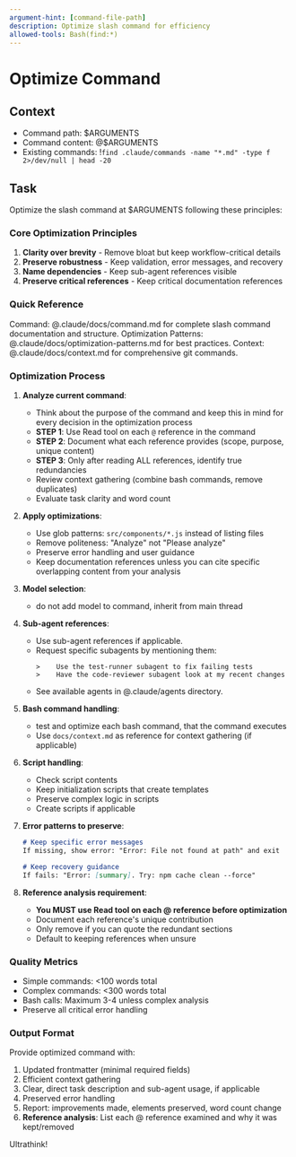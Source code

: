 ```yaml
---
argument-hint: [command-file-path]
description: Optimize slash command for efficiency
allowed-tools: Bash(find:*)
---
```


# Optimize Command

## Context

- Command path: $ARGUMENTS
- Command content: @$ARGUMENTS
- Existing commands: !`find .claude/commands -name "*.md" -type f 2>/dev/null | head -20`

## Task

Optimize the slash command at $ARGUMENTS following these principles:

### Core Optimization Principles
1. **Clarity over brevity** - Remove bloat but keep workflow-critical details
2. **Preserve robustness** - Keep validation, error messages, and recovery
3. **Name dependencies** - Keep sub-agent references visible
4. **Preserve critical references** - Keep critical documentation references

### Quick Reference
Command: @.claude/docs/command.md for complete slash command documentation and structure.
Optimization Patterns: @.claude/docs/optimization-patterns.md for best practices.
Context: @.claude/docs/context.md for comprehensive git commands.

### Optimization Process

1. **Analyze current command**:
   - Think about the purpose of the command and keep this in mind for every decision in the optimization process
   - **STEP 1**: Use Read tool on each `@` reference in the command
   - **STEP 2**: Document what each reference provides (scope, purpose, unique content)
   - **STEP 3**: Only after reading ALL references, identify true redundancies
   - Review context gathering (combine bash commands, remove duplicates)
   - Evaluate task clarity and word count

2. **Apply optimizations**:
   - Use glob patterns: `src/components/*.js` instead of listing files
   - Remove politeness: "Analyze" not "Please analyze"
   - Preserve error handling and user guidance
   - Keep documentation references unless you can cite specific overlapping content from your analysis

3. **Model selection**:
   - do not add model to command, inherit from main thread

4. **Sub-agent references**:
   - Use sub-agent references if applicable.
   - Request specific subagents by mentioning them:
     ```
     >    Use the test-runner subagent to fix failing tests
     >    Have the code-reviewer subagent look at my recent changes
     ```
   - See available agents in @.claude/agents directory.

5. **Bash command handling**:
   - test and optimize each bash command, that the command executes
   - Use `docs/context.md` as reference for context gathering (if applicable)

6. **Script handling**:
   - Check script contents
   - Keep initialization scripts that create templates
   - Preserve complex logic in scripts
   - Create scripts if applicable

7. **Error patterns to preserve**:
   ```markdown
   # Keep specific error messages
   If missing, show error: "Error: File not found at path" and exit
   
   # Keep recovery guidance  
   If fails: "Error: [summary]. Try: npm cache clean --force"
   ```

8. **Reference analysis requirement**:
   - **You MUST use Read tool on each @ reference before optimization**
   - Document each reference's unique contribution
   - Only remove if you can quote the redundant sections
   - Default to keeping references when unsure

### Quality Metrics
- Simple commands: <100 words total
- Complex commands: <300 words total
- Bash calls: Maximum 3-4 unless complex analysis
- Preserve all critical error handling

### Output Format

Provide optimized command with:
1. Updated frontmatter (minimal required fields)
2. Efficient context gathering
3. Clear, direct task description and sub-agent usage, if applicable
4. Preserved error handling
5. Report: improvements made, elements preserved, word count change
6. **Reference analysis**: List each @ reference examined and why it was kept/removed

Ultrathink!
